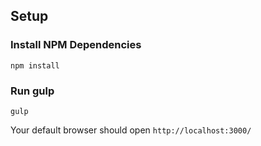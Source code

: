## Setup

### Install NPM Dependencies
```
npm install
```

### Run gulp
```
gulp
```

Your default browser should open `http://localhost:3000/`
